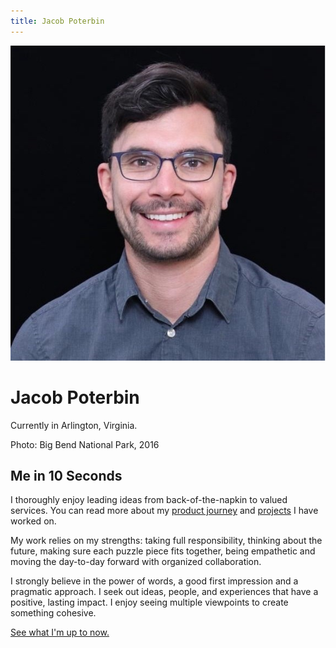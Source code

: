 ```yaml
---
title: Jacob Poterbin
---
```


<div class="hero">
    <img src="assets/images/profile.jpeg" alt="Jacob Poterbin" class="profile-image">
    <div class="hero-content">
        <h1>Jacob Poterbin</h1>
        <p>Currently in Arlington, Virginia.</p>
        <p>Photo: Big Bend National Park, 2016</p>
    </div>
</div>

<div class="content-section">
    <h2>Me in 10 Seconds</h2>
    <p>I thoroughly enjoy leading ideas from back-of-the-napkin to valued services. You can read more about my <a href="about.html">product journey</a> and <a href="projects.html">projects</a> I have worked on.</p>
    <p>My work relies on my strengths: taking full responsibility, thinking about the future, making sure each puzzle piece fits together, being empathetic and moving the day-to-day forward with organized collaboration.</p>
    <p>I strongly believe in the power of words, a good first impression and a pragmatic approach. I seek out ideas, people, and experiences that have a positive, lasting impact. I enjoy seeing multiple viewpoints to create something cohesive.</p>
    <p><a href="blog.html">See what I'm up to now.</a></p>
</div> 